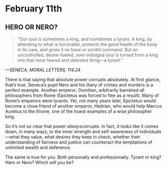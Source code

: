 # February 11th
## HERO OR NERO?

> “Our soul is sometimes a king, and sometimes a tyrant. A king, by attending to what is honorable, protects the good health of the body in its care, and gives it no base or sordid command. But an uncontrolled, desire-fueled, over-indulged soul is turned from a king into that most feared and detested thing—a tyrant.”

*—SENECA, MORAL LETTERS, 114.24*

There is that saying that absolute power corrupts absolutely. At first glance, that’s true. Seneca’s pupil Nero and his litany of crimes and murders is a perfect example. Another emperor, Domitian, arbitrarily banished all philosophers from Rome (Epictetus was forced to flee as a result). Many of Rome’s emperors were tyrants. Yet, not many years later, Epictetus would become a close friend of another emperor, Hadrian, who would help Marcus Aurelius to the throne, one of the truest examples of a wise philosopher king.

So it’s not so clear that power *always*corrupts. In fact, it looks like it comes down, in many ways, to the inner strength and self-awareness of individuals—what they value, what desires they keep in check, whether their understanding of fairness and justice can counteract the temptations of unlimited wealth and deference.

The same is true for you. Both personally and professionally. Tyrant or king? Hero or Nero? Which will you be?

